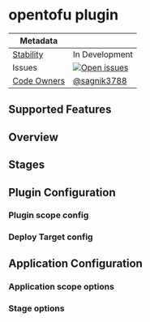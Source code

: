 # opentofu plugin

| Metadata        |           |
| ------------- |-----------|
|[Stability](/README.md#stability-levels)     | In Development   |
| Issues        | [![Open issues](https://img.shields.io/github/issues-search/pipe-cd/community-plugins?query=is%3Aissue%20is%3Aopen%20label%3Aplugin%2Fopentofu%20&label=open&color=orange)](https://github.com/pipe-cd/community-plugins/issues?q=is%3Aopen+is%3Aissue+label%3Aplugin%2Fopentofu) |
| [Code Owners](/CONTRIBUTING.md#becoming-a-code-owner)   |  [@sagnik3788](https://github.com/@sagnik3788)  |

## Supported Features
<!-- 
- QuickSync
- PipelineSync
- Prune
- LiveState View
- DriftDetection
- PlanPreview
-->

<!-- You can add additional rows like 'PipelineSync by Istio', 'Analysis by <some-o11y-provider>', etc. -->

<!-- For a stages plugin, only PipelineSync would be supported in most cases. -->

## Overview

<!-- e.g. This is a plugin for deploying xxx. -->

## Stages

<!-- ### XXX stage -->
<!-- e.g. This stage shows a message on UI. -->

<!-- ### YYY stage -->

## Plugin Configuration

### Plugin scope config

<!-- 
Plugin scope config means 'HERE':

```yaml
kind: Piped
spec:
    plugins:
      - name: xxx
        port: 7002
        url: https://...
        config: # <-------- HERE
            aaa: ...
            bbb: ...
        deployTargets: 
          - name: cluster1
            ...
``` 

| Field | Type | Description | Required | Default |
|-|-|-|-|-|
| aaa | string | ... | Yes |  |
| bbb | map[string]string | ... | No |  |

-->

### Deploy Target config

<!-- 
Deploy Target config means 'HERE':

```yaml
kind: Piped
spec:
    plugins:
      - name: xxx
        port: 7002
        config:
            ...
        deployTargets: 
          - name: cluster1
            config:  # <-------- HERE
                ppp: ...
                qqq: ...
          - name: cluster2
            config: ...
``` 

| Field | Type | Description | Required | Default |
|-|-|-|-|-|
| ppp | string | ... | Yes | |
| qqq | map[string]string | ... | No | |

-->


## Application Configuration

### Application scope options
<!-- 
'Application scope options' means 'HERE':

```yaml
kind: Application
spec: 
    plugins: 
        xxx: 
          - name: xxx
            with: # <-------- HERE
                name:  ...
                labels: ...
                some: ...
```
-->

### Stage options
<!-- 

'Stage options' means 'HERE': 
```yaml
kind: Application
spec: 
    pipeline: 
        stages: 
          - name: xxx
            with: # <-------- HERE
                name:  ...
                labels: ...
                some: ...
```

#### XXX stage

| Field | Type | Description | Required | Default |
|-|-|-|-|-|
| name | string | The name to be shown in the stage. | Yes |
| labels | map[string]string | ... | No | | 
| some | [yourtype](#yourtype) | ... | No | |

##### yourtype

| Field | Type | Description | Required | Default |
|-|-|-|-|-|
| aaa | bool | ... | No | false |
| bbb | int | ... | No | 0 | 

#### YYY stage

| Field | Type | Description | Required | Default |
|-|-|-|-|-|
| messages | []string | The messages to be shown in the stage. | No | [""] |

-->

<!-- You can add additional sections if needed. -->